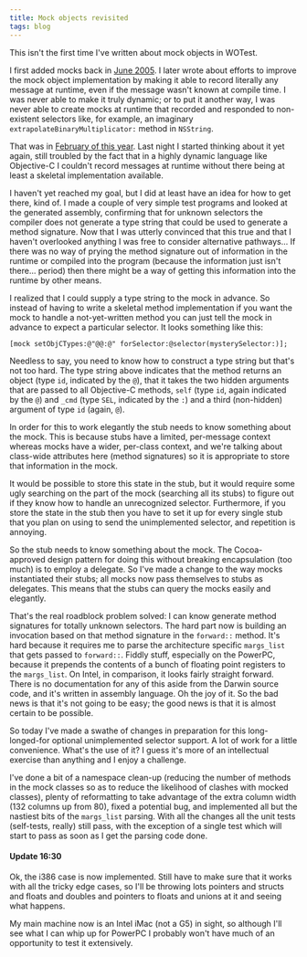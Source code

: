 ```yaml
---
title: Mock objects revisited
tags: blog
---
```


This isn't the first time I've written about mock objects in WOTest.

I first added mocks back in [June 2005](http://wincent.dev/a/about/wincent/weblog/archives/2005/06/mock_objects_in.php). I later wrote about efforts to improve the mock object implementation by making it able to record literally any message at runtime, even if the message wasn't known at compile time. I was never able to make it truly dynamic; or to put it another way, I was never able to create mocks at runtime that recorded and responded to non-existent selectors like, for example, an imaginary `extrapolateBinaryMultiplicator:` method in `NSString`.

That was in [February of this year](http://wincent.dev/a/about/wincent/weblog/archives/2006/02/more_than_i_eve.php). Last night I started thinking about it yet again, still troubled by the fact that in a highly dynamic language like Objective-C I couldn't record messages at runtime without there being at least a skeletal implementation available.

I haven't yet reached my goal, but I did at least have an idea for how to get there, kind of. I made a couple of very simple test programs and looked at the generated assembly, confirming that for unknown selectors the compiler does not generate a type string that could be used to generate a method signature. Now that I was utterly convinced that this true and that I haven't overlooked anything I was free to consider alternative pathways... If there was no way of prying the method signature out of information in the runtime or compiled into the program (because the information just isn't there... period) then there might be a way of getting this information into the runtime by other means.

I realized that I could supply a type string to the mock in advance. So instead of having to write a skeletal method implementation if you want the mock to handle a not-yet-written method you can just tell the mock in advance to expect a particular selector. It looks something like this:

    [mock setObjCTypes:@"@@:@" forSelector:@selector(mysterySelector:)];

Needless to say, you need to know how to construct a type string but that's not too hard. The type string above indicates that the method returns an object (type `id`, indicated by the `@`), that it takes the two hidden arguments that are passed to all Objective-C methods, `self` (type `id`, again indicated by the `@`) and `_cmd` (type `SEL`, indicated by the `:`) and a third (non-hidden) argument of type `id` (again, `@`).

In order for this to work elegantly the stub needs to know something about the mock. This is because stubs have a limited, per-message context whereas mocks have a wider, per-class context, and we're talking about class-wide attributes here (method signatures) so it is appropriate to store that information in the mock.

It would be possible to store this state in the stub, but it would require some ugly searching on the part of the mock (searching all its stubs) to figure out if they know how to handle an unrecognized selector. Furthermore, if you store the state in the stub then you have to set it up for every single stub that you plan on using to send the unimplemented selector, and repetition is annoying.

So the stub needs to know something about the mock. The Cocoa-approved design pattern for doing this without breaking encapsulation (too much) is to employ a delegate. So I've made a change to the way mocks instantiated their stubs; all mocks now pass themselves to stubs as delegates. This means that the stubs can query the mocks easily and elegantly.

That's the real roadblock problem solved: I can know generate method signatures for totally unknown selectors. The hard part now is building an invocation based on that method signature in the `forward::` method. It's hard because it requires me to parse the architecture specific `margs_list` that gets passed to `forward::`. Fiddly stuff, especially on the PowerPC, because it prepends the contents of a bunch of floating point registers to the `margs_list`. On Intel, in comparison, it looks fairly straight forward. There is no documentation for any of this aside from the Darwin source code, and it's written in assembly language. Oh the joy of it. So the bad news is that it's not going to be easy; the good news is that it is almost certain to be possible.

So today I've made a swathe of changes in preparation for this long-longed-for optional unimplemented selector support. A lot of work for a little convenience. What's the use of it? I guess it's more of an intellectual exercise than anything and I enjoy a challenge.

I've done a bit of a namespace clean-up (reducing the number of methods in the mock classes so as to reduce the likelihood of clashes with mocked classes), plenty of reformatting to take advantage of the extra column width (132 columns up from 80), fixed a potential bug, and implemented all but the nastiest bits of the `margs_list` parsing. With all the changes all the unit tests (self-tests, really) still pass, with the exception of a single test which will start to pass as soon as I get the parsing code done.

#### Update 16:30

Ok, the i386 case is now implemented. Still have to make sure that it works with all the tricky edge cases, so I'll be throwing lots pointers and structs and floats and doubles and pointers to floats and unions at it and seeing what happens.

My main machine now is an Intel iMac (not a G5) in sight, so although I'll see what I can whip up for PowerPC I probably won't have much of an opportunity to test it extensively.
